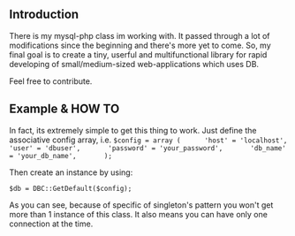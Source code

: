 Introduction
-------------------
There is my mysql-php class im working with. It passed through a lot of modifications since the beginning and there's more yet to come.
So, my final goal is to create a tiny, userful and multifunctional library for rapid developing of small/medium-sized web-applications which uses DB. 

Feel free to contribute.

Example & HOW TO
-------------------
In fact, its extremely simple to get this thing to work.
Just define the associative config array, i.e.
`$config = array (     
           'host' = 'localhost',      
           'user' = 'dbuser',      
           'password' = 'your_password',      
           'db_name' = 'your_db_name',      
 );`

Then create an instance by using:

`$db = DBC::GetDefault($config);`

As you can see, because of specific of singleton's pattern you won't get more than 1 instance of this class. It also means you can have only one connection at the time.